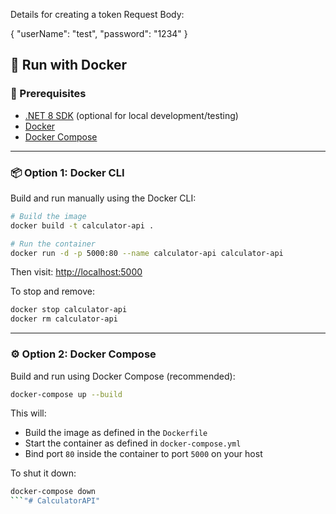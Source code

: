 Details for creating a token
Request Body:

{
  "userName": "test",
  "password": "1234"
}

## 🚀 Run with Docker

### 🔧 Prerequisites

- [.NET 8 SDK](https://dotnet.microsoft.com/en-us/download/dotnet/8.0) (optional for local development/testing)
- [Docker](https://www.docker.com/products/docker-desktop)
- [Docker Compose](https://docs.docker.com/compose/install/)

---

### 📦 Option 1: Docker CLI

Build and run manually using the Docker CLI:

```bash
# Build the image
docker build -t calculator-api .

# Run the container
docker run -d -p 5000:80 --name calculator-api calculator-api
```

Then visit: [http://localhost:5000](http://localhost:5000)

To stop and remove:

```bash
docker stop calculator-api
docker rm calculator-api
```

---

### ⚙️ Option 2: Docker Compose

Build and run using Docker Compose (recommended):

```bash
docker-compose up --build
```

This will:
- Build the image as defined in the `Dockerfile`
- Start the container as defined in `docker-compose.yml`
- Bind port `80` inside the container to port `5000` on your host

To shut it down:

```bash
docker-compose down
```"# CalculatorAPI" 
